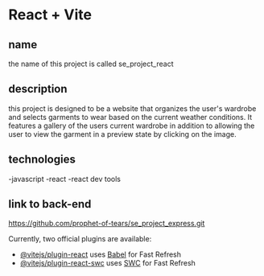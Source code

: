 # React + Vite

## name

the name of this project is called se_project_react

## description

this project is designed to be a website that organizes the user's wardrobe and selects garments to wear based on the current weather conditions. It features a gallery of the users current wardrobe in addition to allowing the user to view the garment in a preview state by clicking on the image.

## technologies

-javascript
-react
-react dev tools

## link to back-end
https://github.com/prophet-of-tears/se_project_express.git

Currently, two official plugins are available:

- [@vitejs/plugin-react](https://github.com/vitejs/vite-plugin-react/blob/main/packages/plugin-react/README.md) uses [Babel](https://babeljs.io/) for Fast Refresh
- [@vitejs/plugin-react-swc](https://github.com/vitejs/vite-plugin-react-swc) uses [SWC](https://swc.rs/) for Fast Refresh
